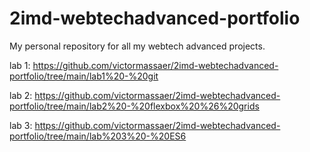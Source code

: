 # 2imd-webtechadvanced-portfolio
My personal repository for all my webtech advanced projects.

lab 1:
https://github.com/victormassaer/2imd-webtechadvanced-portfolio/tree/main/lab1%20-%20git

lab 2:
https://github.com/victormassaer/2imd-webtechadvanced-portfolio/tree/main/lab2%20-%20flexbox%20%26%20grids

lab 3:
https://github.com/victormassaer/2imd-webtechadvanced-portfolio/tree/main/lab%203%20-%20ES6
